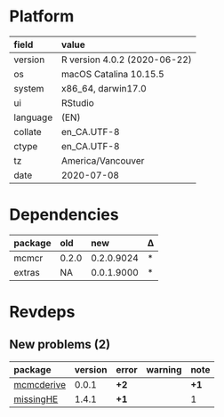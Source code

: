 # Platform

|field    |value                        |
|:--------|:----------------------------|
|version  |R version 4.0.2 (2020-06-22) |
|os       |macOS Catalina 10.15.5       |
|system   |x86_64, darwin17.0           |
|ui       |RStudio                      |
|language |(EN)                         |
|collate  |en_CA.UTF-8                  |
|ctype    |en_CA.UTF-8                  |
|tz       |America/Vancouver            |
|date     |2020-07-08                   |

# Dependencies

|package |old   |new        |Δ  |
|:-------|:-----|:----------|:--|
|mcmcr   |0.2.0 |0.2.0.9024 |*  |
|extras  |NA    |0.0.1.9000 |*  |

# Revdeps

## New problems (2)

|package                              |version |error  |warning |note   |
|:------------------------------------|:-------|:------|:-------|:------|
|[mcmcderive](problems.md#mcmcderive) |0.0.1   |__+2__ |        |__+1__ |
|[missingHE](problems.md#missinghe)   |1.4.1   |__+1__ |        |1      |

